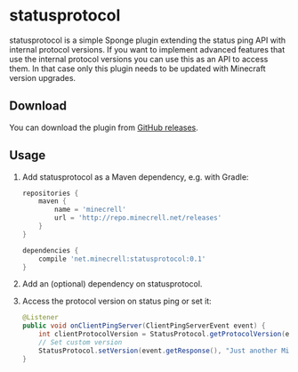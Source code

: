 # statusprotocol
statusprotocol is a simple Sponge plugin extending the status ping API with internal protocol versions. If you want to implement advanced features that use the internal protocol versions you can use this as an API to access them. In that case only this plugin needs to be updated with Minecraft version upgrades.

## Download
You can download the plugin from [GitHub releases](https://github.com/Minecrell/statusprotocol/releases).

## Usage
1. Add statusprotocol as a Maven dependency, e.g. with Gradle:

    ```gradle
    repositories {
        maven {
            name = 'minecrell'
            url = 'http://repo.minecrell.net/releases'
        }
    }
    
    dependencies {
        compile 'net.minecrell:statusprotocol:0.1'
    }
    ```
2. Add an (optional) dependency on statusprotocol.
3. Access the protocol version on status ping or set it:

    ```java
    @Listener
    public void onClientPingServer(ClientPingServerEvent event) {
        int clientProtocolVersion = StatusProtocol.getProtocolVersion(event.getClient().getVersion());
        // Set custom version
        StatusProtocol.setVersion(event.getResponse(), "Just another Minecraft version", protocolVersion);
    }
    ```
